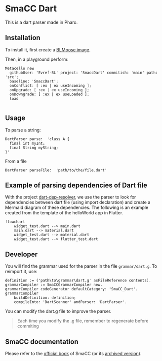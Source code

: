# SmaCC Dart

This is a dart parser made in Pharo.

## Installation

To install it, first create a [BLMoose image](https://gitlab.forge.berger-levrault.com/bl-drit/bl-moose/bl-moose).

Then, in a playground perform:

```st
Metacello new
  githubUser: 'Evref-BL' project: 'SmaccDart' commitish: 'main' path: 'src';
  baseline: 'SmaccDart';
  onConflict: [ :ex | ex useIncoming ];
  onUpgrade: [ :ex | ex useIncoming ];
  onDowngrade: [ :ex | ex useLoaded ];
  load
  
```

## Usage

To parse a string: 

```st
DartParser parse:  'class A {
  final int myInt;
  final String myString;
}'
```

From a file

```st
DartParser parseFile:  'path/to/the/file.dart'
```

## Example of parsing dependencies of Dart file 

With the project [dart-dep-resolver](https://github.com/Evref-BL/dart-dep-resolver), we use the parser to look for dependencies between dart file (using import declaration) and create a Mermaid diagram of these dependencies. 
The following is an example created from the template of the helloWorld app in Flutter.
```mermaid
flowchart
    widget_test.dart --> main.dart
    main.dart --> material.dart
    widget_test.dart --> material.dart
    widget_test.dart --> flutter_test.dart
```


## Developer

You will find the grammar used for the parser in the file `grammar/dart.g`.
To reimport it, use:

```st
definition := ('path\to\grammar\dart.g' asFileReference contents).
grammarCompiler := SmaCCGrammarCompiler new.
grammarCompiler codeGenerator defaultCategory: 'SmaCC_Dart'.
grammarCompiler
	buildDefinition: definition;
	compileInto: 'DartScanner' andParser: 'DartParser'.
```

You can modify the dart.g file to improve the parser.

> Each time you modify the .g file, remember to regenerate before commiting

## SmaCC documentation

Please refer to the [official book](http://books.pharo.org/booklet-Smacc/html/Chapters/Smacc/SmaccDirectives.html) of SmaCC (or its [archived version](https://web.archive.org/web/20210925202114/http://books.pharo.org/booklet-Smacc/html/Chapters/Smacc/SmaccDirectives.html)).

